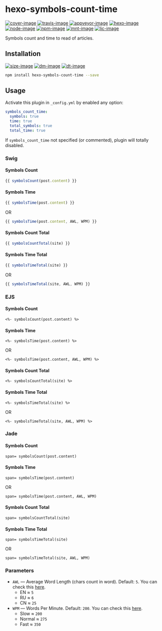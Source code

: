 [travis-image]: https://travis-ci.org/theme-next/hexo-symbols-count-time.svg?branch=master
<!--[travis-image]: https://img.shields.io/travis/theme-next/hexo-symbols-count-time/master.svg-->
[cover-image]: https://coveralls.io/repos/github/theme-next/hexo-symbols-count-time/badge.svg?branch=master
<!--[cover-image]: https://img.shields.io/coveralls/theme-next/hexo-symbols-count-time/master.svg-->
[appveyor-image]: https://ci.appveyor.com/api/projects/status/wuewa37rb7nknx31/branch/master?svg=true

[hexo-image]: https://img.shields.io/badge/hexo-%3E%3D%203.0-blue.svg
[node-image]: https://img.shields.io/node/v/hexo-symbols-count-time.svg
[dep-image]: https://david-dm.org/theme-next/hexo-symbols-count-time.svg
<!--[dep-image]: https://img.shields.io/david/theme-next/hexo-symbols-count-time.svg-->
<!--[dep-image]: https://img.shields.io/librariesio/github/theme-next/hexo-symbols-count-time.svg-->
[doc-image]: https://readthedocs.org/projects/hexo-symbols-count-time/badge/?version=latest
[rel-image]: https://img.shields.io/github/release/theme-next/hexo-symbols-count-time.svg
[size-image]: https://img.shields.io/github/size/theme-next/hexo-symbols-count-time/index.js.svg

[mnt-image]: https://img.shields.io/maintenance/yes/2017.svg
<!--[npm-image]: https://badge.fury.io/js/hexo-symbols-count-time.svg-->
<!--[npm-image]: https://badge.fury.io/gh/theme-next%2Fhexo-symbols-count-time.svg-->
[npm-image]: https://img.shields.io/npm/v/hexo-symbols-count-time.svg
[dm-image]: https://img.shields.io/npm/dm/hexo-symbols-count-time.svg
[dt-image]: https://img.shields.io/npm/dt/hexo-symbols-count-time.svg
[lic-image]: https://img.shields.io/npm/l/hexo-symbols-count-time.svg

[hexo-url]: https://hexo.io
[node-url]: https://nodejs.org/en/download/releases
[cover-url]: https://coveralls.io/github/theme-next/hexo-symbols-count-time?branch=master
[travis-url]: https://travis-ci.org/theme-next/hexo-symbols-count-time?branch=master "Travis CI"
[appveyor-url]: https://ci.appveyor.com/project/ivan-nginx/hexo-symbols-count-time/branch/master
[doc-url]: http://hexo-symbols-count-time.readthedocs.io/en/latest/?badge=latest
[npm-url]: https://www.npmjs.com/package/hexo-symbols-count-time

# hexo-symbols-count-time
[![cover-image]][cover-url]
[![travis-image]][travis-url]
[![appveyor-image]][appveyor-url]
[![hexo-image]][hexo-url]
[![node-image]][node-url]
[![npm-image]][npm-url]
[![mnt-image]](../../commits/master)
[![lic-image]](LICENSE)

Symbols count and time to read of articles.

## Installation
[![size-image]](../../blob/master/index.js) <!--[![rel-image]](../../releases)-->
[![dm-image]][npm-url]
[![dt-image]][npm-url]

```bash
npm install hexo-symbols-count-time --save
```

## Usage
Activate this plugin in `_config.yml` by enabled any option:
```yml
symbols_count_time:
  symbols: true
  time: true
  total_symbols: true
  total_time: true
```
If `symbols_count_time` not specified (or commented), plugin will totally disabled.

### Swig

#### Symbols Count
```js
{{ symbolsCount(post.content) }}
```

#### Symbols Time
```js
{{ symbolsTime(post.content) }}
```
OR
```js
{{ symbolsTime(post.content, AWL, WPM) }}
```

#### Symbols Count Total
```js
{{ symbolsCountTotal(site) }}
```

#### Symbols Time Total
```js
{{ symbolsTimeTotal(site) }}
```
OR
```js
{{ symbolsTimeTotal(site, AWL, WPM) }}
```

### EJS

#### Symbols Count
```ejs
<%- symbolsCount(post.content) %>
```

#### Symbols Time
```ejs
<%- symbolsTime(post.content) %>
```
OR
```ejs
<%- symbolsTime(post.content, AWL, WPM) %>
```

#### Symbols Count Total
```ejs
<%- symbolsCountTotal(site) %>
```

#### Symbols Time Total
```ejs
<%- symbolsTimeTotal(site) %>
```
OR
```ejs
<%- symbolsTimeTotal(site, AWL, WPM) %>
```

### Jade

#### Symbols Count
```jade
span= symbolsCount(post.content)
```

#### Symbols Time
```jade
span= symbolsTime(post.content)
```
OR
```jade
span= symbolsTime(post.content, AWL, WPM)
```

#### Symbols Count Total
```jade
span= symbolsCountTotal(site)
```

#### Symbols Time Total
```jade
span= symbolsTimeTotal(site)
```
OR
```jade
span= symbolsTimeTotal(site, AWL, WPM)
```

### Parameters
* `AWL` — Average Word Length (chars count in word). Default: `5`. You can check this [here](https://charactercounttool.com).
  * EN &asymp; `5`
  * RU &asymp; `6`
  * CN &asymp; `25`
* `WPM` — Words Per Minute. Default: `200`. You can check this [here](https://wordcounter.net).
  * Slow &asymp; `200`
  * Normal &asymp; `275`
  * Fast &asymp; `350`
